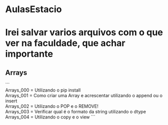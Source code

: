 # AulasEstacio
<h1>Irei salvar varios arquivos com o que ver na faculdade, que achar importante</h1>
<h2>Arrays</h2>
```
<br>Arrays_000 = Utilizando o pip install 
<br>Arrays_001 = Como criar uma Array e acrescentar utilizando o append ou o insert
<br>Arrays_002 =  Utilizando o POP e o REMOVE!
<br>Arrays_003 = Verificar qual é o formato da string utilizando o dtype
<br>Arrays_004 = Utilizando o copy e o view
```
